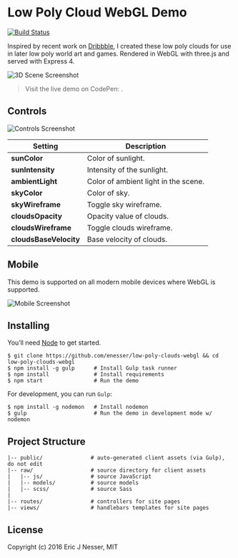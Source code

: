 ﻿Low Poly Cloud WebGL Demo
==========

[![Build Status](https://travis-ci.org/enesser/low-poly-clouds-webgl.svg?branch=master)](https://travis-ci.org/enesser/low-poly-clouds-webgl.svg?branch=master)

Inspired by recent work on [Dribbble](https://dribbble.com/), I created
these low poly clouds for use in later low poly world art and games. Rendered in WebGL with three.js and served with Express 4.

![3D Scene Screenshot]()

> Visit the live demo on CodePen: []().

## Controls

![Controls Screenshot]()

Setting                 | Description
------------------------| ----------------------------
**sunColor**            | Color of sunlight.
**sunIntensity**        | Intensity of the sunlight.
**ambientLight**        | Color of ambient light in the scene.
**skyColor**   | Color of sky.
**skyWireframe**     | Toggle sky wireframe.
**cloudsOpacity**   | Opacity value of clouds.
**cloudsWireframe** | Toggle clouds wireframe.
**cloudsBaseVelocity**       | Base velocity of clouds.

## Mobile

This demo is supported on all modern mobile devices where WebGL is supported.

![Mobile Screenshot]()

## Installing

You’ll need [Node](https://nodejs.org/en/download/package-manager/) to get started.

```shell
$ git clone https://github.com/enesser/low-poly-clouds-webgl && cd low-poly-clouds-webgl
$ npm install -g gulp      # Install Gulp task runner
$ npm install              # Install requirements
$ npm start                # Run the demo
```

For development, you can run ``Gulp``:

```shell
$ npm install -g nodemon   # Install nodemon
$ gulp                     # Run the demo in development mode w/ nodemon
```

## Project Structure

```
|-- public/               # auto-generated client assets (via Gulp), do not edit
|-- raw/                  # source directory for client assets
|   |-- js/               # source JavaScript
|   |-- models/           # source models
|   |-- scss/             # source Sass
|
|-- routes/               # controllers for site pages
|-- views/                # handlebars templates for site pages
```

## License
Copyright (c) 2016 Eric J Nesser, MIT